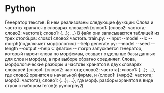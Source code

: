 # Python
Генератор текстов.
В нем реализованы следующие функции:
Слова и частоты хранятся в словарях словарей {слово1: {слово2: частота; слово2: частота}; слово1: {...}; ...}
В файл они записываются таблицей из трех столбцов: слово1 слово2 частота.
train.py:
--input
--model
--lc
--morph(подключает морфологию)
--help
generate.py:
--model
--seed
--length
--output
--help
С флагом -- morph запускается генератор, который парсит слова по морфемам, создает отдельные базы данных для слов и морфем, 
а при выборе обратно соединяет. 
Слова, морфологические разборы и частоты хранятся в двух словарях словарей {слово1: {слово2: частота; слово2: частота}; слово1: {...}; ...}, где слово2 хранится в начальной форме, и {слово1: {морф2: частота; морф2: частота}; слово1: {...}; ...}, где морф. разборы хранятся в виде строк с набором тегов(в pymorphy2)
